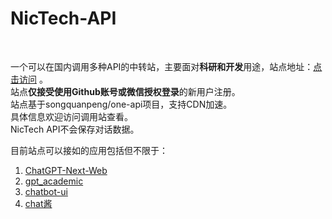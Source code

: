 # NicTech-API 
<br/>

一个可以在国内调用多种API的中转站，主要面对**科研和开发**用途，站点地址：<a href="https://api.nicrik.tech" target="_blank">点击访问</a> 。<br/>
站点**仅接受使用Github账号或微信授权登录**的新用户注册。<br>
站点基于songquanpeng/one-api项目，支持CDN加速。<br/>
具体信息欢迎访问调用站查看。<br/>
NicTech API不会保存对话数据。<br>

目前站点可以接如的应用包括但不限于：<br/>
1. [ChatGPT-Next-Web](https://github.com/Yidadaa/ChatGPT-Next-Web)
2. [gpt_academic](https://github.com/binary-husky/gpt_academic)
3. [chatbot-ui](https://github.com/mckaywrigley/chatbot-ui)
4. [chat酱](https://github.com/easychen/chatchan-dist)
